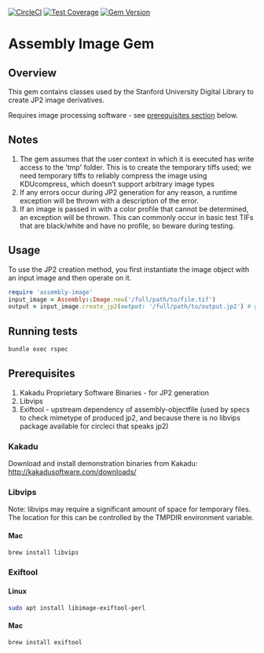 [![CircleCI](https://circleci.com/gh/sul-dlss/assembly-image/tree/main.svg?style=svg)](https://circleci.com/gh/sul-dlss/assembly-image/tree/main)
[![Test Coverage](https://codecov.io/github/sul-dlss/assembly-image/graph/badge.svg?token=3tCIFjd8Xn)](https://codecov.io/github/sul-dlss/assembly-image)
[![Gem Version](https://badge.fury.io/rb/assembly-image.svg)](https://badge.fury.io/rb/assembly-image)

# Assembly Image Gem

## Overview
This gem contains classes used by the Stanford University Digital Library to create JP2 image derivatives.

Requires image processing software - see [prerequisites section](#prerequisites) below.

## Notes

1. The gem assumes that the user context in which it is executed has write access to the 'tmp' folder.
This is to create the temporary tiffs used;  we need temporary tiffs to reliably compress the image using KDUcompress, which doesn’t support arbitrary image types
2. If any errors occur during JP2 generation for any reason, a runtime exception will be thrown with a description of the error.
3. If an image is passed in with a color profile that cannot be determined, an exception will be thrown. This can commonly occur in basic test TIFs that are black/white and have no profile, so beware during testing.

## Usage

To use the JP2 creation method, you first instantiate the image object with an input image and then operate on it.

```ruby
require 'assembly-image'
input_image = Assembly::Image.new('/full/path/to/file.tif')
output = input_image.create_jp2(output: '/full/path/to/output.jp2') # generate a new JP2 in the specified location
```

## Running tests

```bash
bundle exec rspec
```

## Prerequisites

1. Kakadu Proprietary Software Binaries - for JP2 generation
1. Libvips
1. Exiftool - upstream dependency of assembly-objectfile (used by specs to check mimetype of produced jp2, and because there is no libvips package available for circleci that speaks jp2)

### Kakadu

Download and install demonstration binaries from Kakadu:
http://kakadusoftware.com/downloads/

### Libvips
Note: libvips may require a significant amount of space for temporary files. The location for this can be controlled by the TMPDIR environment variable.

#### Mac

```bash
brew install libvips
```

### Exiftool

#### Linux

```bash
sudo apt install libimage-exiftool-perl
```

#### Mac
```bash
brew install exiftool
```
